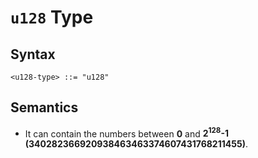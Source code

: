 # `u128` Type

## Syntax

```
<u128-type> ::= "u128"
```

## Semantics

- It can contain the numbers between **0** and **2<sup>128</sup>-1 (340282366920938463463374607431768211455)**.
